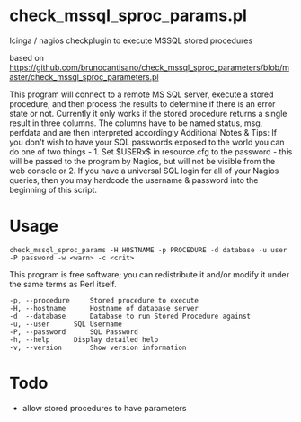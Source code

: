# check_mssql_sproc_params.pl
Icinga / nagios checkplugin to execute MSSQL stored procedures

based on
https://github.com/brunocantisano/check_mssql_sproc_parameters/blob/master/check_mssql_sproc_parameters.pl

This program will connect to a remote MS SQL server, execute a stored procedure, and then process the results
to determine if there is an error state or not.
Currently it only works if the stored procedure returns a single result in three columns. The columns have to be named
status, msg, perfdata and are then interpreted accordingly
Additional Notes & Tips: If you don't wish to have your SQL passwords exposed to the world you can do one of two
things - 1. Set \$USERx\$ in resource.cfg to the password - this will be passed to the program by Nagios, but will
not be visible from the web console or 2. If you have a universal SQL login for all of your Nagios queries, then
you may hardcode the username & password into the beginning of this script.

# Usage
	check_mssql_sproc_params -H HOSTNAME -p PROCEDURE -d database -u user -P password -w <warn> -c <crit>

This program is free software; you can redistribute it and/or modify it under the same terms as Perl itself.

	-p, --procedure		Stored procedure to execute
	-H, --hostname		Hostname of database server
	-d  --database		Database to run Stored Procedure against
	-u, --user		SQL Username
	-P, --password		SQL Password
	-h, --help		Display detailed help
	-v, --version		Show version information

# Todo
- allow stored procedures to have parameters
